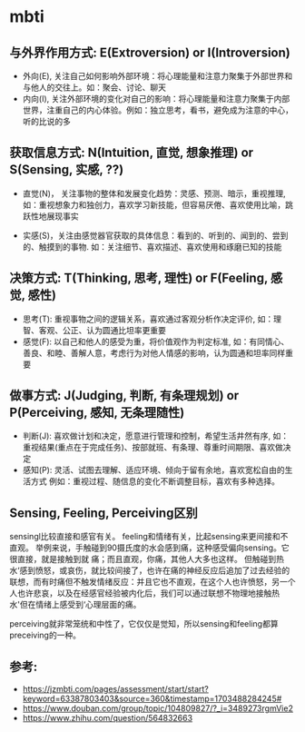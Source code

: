 # mbti

## 与外界作用方式: E(Extroversion) or I(Introversion)

- 外向(E), 关注自己如何影响外部环境：将心理能量和注意力聚集于外部世界和与他人的交往上。如：聚会、讨论、聊天 
- 内向(I), 关注外部环境的变化对自己的影响：将心理能量和注意力聚集于内部世界，注重自己的内心体验。例如：独立思考，看书，避免成为注意的中心，听的比说的多 

## 获取信息方式: N(Intuition, 直觉, 想象推理) or S(Sensing, 实感, ??)

- 直觉(N)， 关注事物的整体和发展变化趋势：灵感、预测、暗示，重视推理, 如：重视想象力和独创力，喜欢学习新技能，但容易厌倦、喜欢使用比喻，跳跃性地展现事实 

- 实感(S)，关注由感觉器官获取的具体信息：看到的、听到的、闻到的、尝到的、触摸到的事物. 如：关注细节、喜欢描述、喜欢使用和琢磨已知的技能 

## 决策方式: T(Thinking, 思考, 理性) or F(Feeling, 感觉, 感性)

- 思考(T): 重视事物之间的逻辑关系，喜欢通过客观分析作决定评价, 如：理智、客观、公正、认为圆通比坦率更重要 
- 感觉(F): 以自己和他人的感受为重，将价值观作为判定标准, 如：有同情心、善良、和睦、善解人意，考虑行为对他人情感的影响，认为圆通和坦率同样重要 

## 做事方式: J(Judging, 判断, 有条理规划) or P(Perceiving, 感知, 无条理随性)

- 判断(J):  喜欢做计划和决定，愿意进行管理和控制，希望生活井然有序, 如：重视结果(重点在于完成任务)、按部就班、有条理、尊重时间期限、喜欢做决定 
- 感知(P): 灵活、试图去理解、适应环境、倾向于留有余地，喜欢宽松自由的生活方式 例如：重视过程、随信息的变化不断调整目标，喜欢有多种选择。 

## Sensing, Feeling, Perceiving区别

sensingl比较直接和感官有关。
feeling和情绪有关，比起sensing来更间接和不直观。
举例来说，手触碰到90摄氏度的水会感到痛，这种感受偏向sensing。它很直接，就是接触到就
痛；而且直观，你痛，其他人大多也这样。
但触碰到热水‘感到愤怒，或哀伤，就比较间接了，也许在痛的神经反应后追加了过去经验的联想，而有时痛但不触发情绪反应：并且它也不直观，在这个人也许愤怒，另一个人也许悲哀，以及在经感官经验被内化后，我们可以通过联想不物理地接触热水'但在情绪上感受到‘心理层面的痛。

perceiving就非常笼统和中性了，它仅仅是觉知，所以sensing和feeling都算preceiving的一种。




## 参考:
- https://jzmbti.com/pages/assessment/start/start?keyword=63387803403&source=360&timestamp=1703488284245#
- https://www.douban.com/group/topic/104809827/?_i=3489273rgmVie2
- https://www.zhihu.com/question/564832663